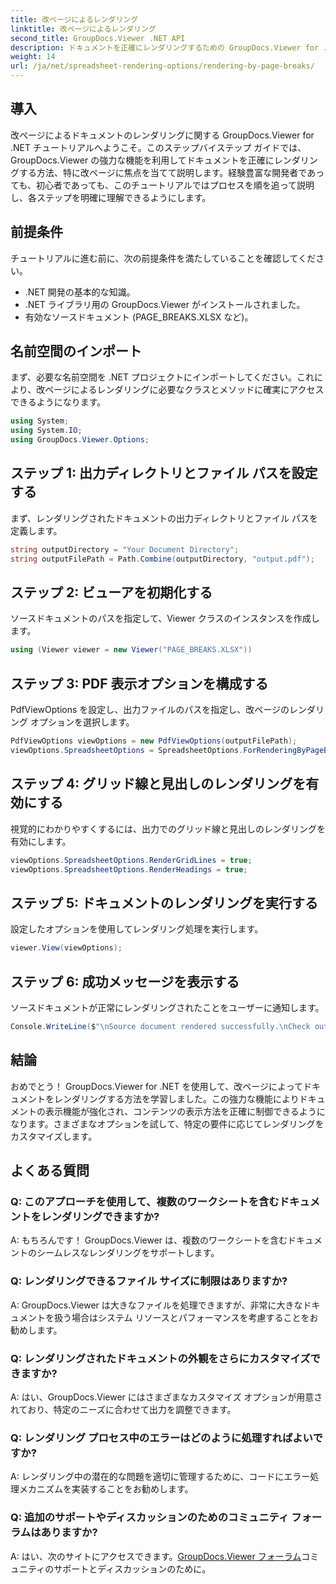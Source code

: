 ```yaml
---
title: 改ページによるレンダリング
linktitle: 改ページによるレンダリング
second_title: GroupDocs.Viewer .NET API
description: ドキュメントを正確にレンダリングするための GroupDocs.Viewer for .NET の機能を試してください。ページ区切りによるレンダリングについては、ステップバイステップのチュートリアルに従ってください。
weight: 14
url: /ja/net/spreadsheet-rendering-options/rendering-by-page-breaks/
---
```

## 導入
改ページによるドキュメントのレンダリングに関する GroupDocs.Viewer for .NET チュートリアルへようこそ。このステップバイステップ ガイドでは、GroupDocs.Viewer の強力な機能を利用してドキュメントを正確にレンダリングする方法、特に改ページに焦点を当てて説明します。経験豊富な開発者であっても、初心者であっても、このチュートリアルではプロセスを順を追って説明し、各ステップを明確に理解できるようにします。
## 前提条件
チュートリアルに進む前に、次の前提条件を満たしていることを確認してください。
- .NET 開発の基本的な知識。
- .NET ライブラリ用の GroupDocs.Viewer がインストールされました。
- 有効なソースドキュメント (PAGE_BREAKS.XLSX など)。
## 名前空間のインポート
まず、必要な名前空間を .NET プロジェクトにインポートしてください。これにより、改ページによるレンダリングに必要なクラスとメソッドに確実にアクセスできるようになります。
```csharp
using System;
using System.IO;
using GroupDocs.Viewer.Options;
```
## ステップ 1: 出力ディレクトリとファイル パスを設定する
まず、レンダリングされたドキュメントの出力ディレクトリとファイル パスを定義します。
```csharp
string outputDirectory = "Your Document Directory";
string outputFilePath = Path.Combine(outputDirectory, "output.pdf");
```
## ステップ 2: ビューアを初期化する
ソースドキュメントのパスを指定して、Viewer クラスのインスタンスを作成します。
```csharp
using (Viewer viewer = new Viewer("PAGE_BREAKS.XLSX"))
```
## ステップ 3: PDF 表示オプションを構成する
PdfViewOptions を設定し、出力ファイルのパスを指定し、改ページのレンダリング オプションを選択します。
```csharp
PdfViewOptions viewOptions = new PdfViewOptions(outputFilePath);
viewOptions.SpreadsheetOptions = SpreadsheetOptions.ForRenderingByPageBreaks();
```
## ステップ 4: グリッド線と見出しのレンダリングを有効にする
視覚的にわかりやすくするには、出力でのグリッド線と見出しのレンダリングを有効にします。
```csharp
viewOptions.SpreadsheetOptions.RenderGridLines = true;
viewOptions.SpreadsheetOptions.RenderHeadings = true;
```
## ステップ 5: ドキュメントのレンダリングを実行する
設定したオプションを使用してレンダリング処理を実行します。
```csharp
viewer.View(viewOptions);
```
## ステップ 6: 成功メッセージを表示する
ソースドキュメントが正常にレンダリングされたことをユーザーに通知します。
```csharp
Console.WriteLine($"\nSource document rendered successfully.\nCheck output in {outputDirectory}.");
```
## 結論
おめでとう！ GroupDocs.Viewer for .NET を使用して、改ページによってドキュメントをレンダリングする方法を学習しました。この強力な機能によりドキュメントの表示機能が強化され、コンテンツの表示方法を正確に制御できるようになります。さまざまなオプションを試して、特定の要件に応じてレンダリングをカスタマイズします。
## よくある質問
### Q: このアプローチを使用して、複数のワークシートを含むドキュメントをレンダリングできますか?
A: もちろんです！ GroupDocs.Viewer は、複数のワークシートを含むドキュメントのシームレスなレンダリングをサポートします。
### Q: レンダリングできるファイル サイズに制限はありますか?
A: GroupDocs.Viewer は大きなファイルを処理できますが、非常に大きなドキュメントを扱う場合はシステム リソースとパフォーマンスを考慮することをお勧めします。
### Q: レンダリングされたドキュメントの外観をさらにカスタマイズできますか?
A: はい、GroupDocs.Viewer にはさまざまなカスタマイズ オプションが用意されており、特定のニーズに合わせて出力を調整できます。
### Q: レンダリング プロセス中のエラーはどのように処理すればよいですか?
A: レンダリング中の潜在的な問題を適切に管理するために、コードにエラー処理メカニズムを実装することをお勧めします。
### Q: 追加のサポートやディスカッションのためのコミュニティ フォーラムはありますか?
 A: はい、次のサイトにアクセスできます。[GroupDocs.Viewer フォーラム](https://forum.groupdocs.com/c/viewer/9)コミュニティのサポートとディスカッションのために。
